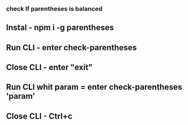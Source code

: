### check If parentheses is balanced
## Instal - npm i -g parentheses

## Run CLI - enter check-parentheses
## Close CLI - enter "exit"

## Run CLI whit param = enter check-parentheses 'param'
## Close CLI - Ctrl+c
